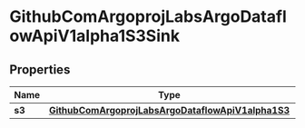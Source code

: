 

# GithubComArgoprojLabsArgoDataflowApiV1alpha1S3Sink


## Properties

Name | Type | Description | Notes
------------ | ------------- | ------------- | -------------
**s3** | [**GithubComArgoprojLabsArgoDataflowApiV1alpha1S3**](GithubComArgoprojLabsArgoDataflowApiV1alpha1S3.md) |  |  [optional]



